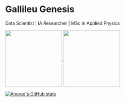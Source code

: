 # Gallileu Genesis
Data Scientist | IA Researcher | MSc in Applied Physics

<div>
  <a href="https://github.com/gallileugenesis">
  <img height="180em"   align="center" src="https://github-readme-stats.vercel.app/api?username=gallileugenesis&show_icons=true"/>
  <img height="180em"  align="center" src="https://github-readme-stats.vercel.app/api/top-langs/?username=gallileugenesis&layout=compact&langs_count=7&theme=react" />


[![Anurag's GitHub stats](https://github-readme-stats.vercel.app/api?username=gallileugenesis)](https://github.com/gallileugenesis/github-readme-stats)
